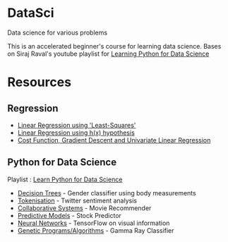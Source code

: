 # DataSci
Data science for various problems

This is an accelerated beginner's course for learning data science. Bases on Siraj Raval's youtube playlist for [Learning Python for Data Science](https://www.youtube.com/watch?v=T5pRlIbr6gg&list=PL2-dafEMk2A6QKz1mrk1uIGfHkC1zZ6UU&index=1)

# Resources

## Regression

* [Linear Regression using 'Least-Squares'](https://www.mathsisfun.com/data/least-squares-regression.html)
* [Linear Regression using h(x) hypothesis](https://towardsdatascience.com/linear-regression-cost-function-gradient-descent-normal-equations-1d2a6c878e2c)
* [Cost Function, Gradient Descent and Univariate Linear Regression](https://towardsdatascience.com/linear-regression-cost-function-gradient-descent-normal-equations-1d2a6c878e2c)

## Python for Data Science
Playlist : [Learn Python for Data Science](https://www.youtube.com/watch?v=T5pRlIbr6gg&list=PL2-dafEMk2A6QKz1mrk1uIGfHkC1zZ6UU) 
* [Decision Trees](https://github.com/luyandamncube/DataSci/tree/master/01_Decision_Trees) - Gender classifier using body measurements
* [Tokenisation](https://github.com/luyandamncube/DataSci/tree/master/02_Tokenisation) - Twitter sentiment analysis 
* [Collaborative Systems](https://github.com/luyandamncube/DataSci/tree/master/03_Collaborative_Systems) - Movie Recommender
* [Predictive Models](https://github.com/luyandamncube/DataSci/tree/master/04_Predictive_Models) - Stock Predictor
* [Neural Networks](https://github.com/luyandamncube/DataSci/tree/master/05_Neural_Networks) - TensorFlow on visual information
* [Genetic Programs/Algorithms](https://github.com/luyandamncube/DataSci/tree/master/06_Genetic_Algorithms) - Gamma Ray Classifier
